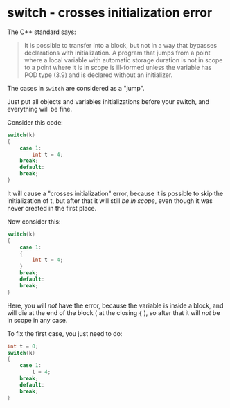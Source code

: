 # switch - crosses initialization error

The C++ standard says:

> It is possible to transfer into a block, but not in a way that bypasses declarations with initialization. A program that jumps from a point where a local variable with automatic storage duration is not in scope to a point where it is in scope is ill-formed unless the variable has POD type (3.9) and is declared without an initializer.

The cases in `switch` are considered as a "jump".

Just put all objects and variables initializations before your switch, and everything will be fine.

Consider this code:

```cpp
switch(k)
{
    case 1:
        int t = 4;
    break;
    default:
    break;
}
```

It will cause a "crosses initialization" error, because it is possible to skip the initialization of t, but after that it will still *be in scope*, even though it was never created in the first place.

Now consider this:

```cpp
switch(k)
{
    case 1:
    {
        int t = 4;
    }
    break;
    default:
    break;
}
```

Here, you will *not* have the error, because the variable is inside a block, and will die at the end of the block ( at the closing `{` ), so after that it will *not* be in scope in any case.

To fix the first case, you just need to do:

```cpp
int t = 0;
switch(k)
{
    case 1:
        t = 4;
    break;
    default:
    break;
}
```
